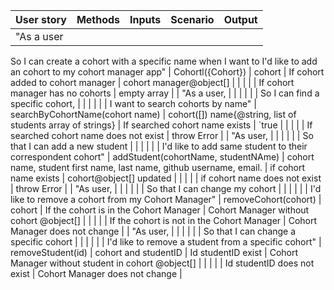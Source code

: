 | User story                                                   | Methods                             | Inputs                                                              | Scenario                                   | Output                                             |
|--------------------------------------------------------------|-------------------------------------|---------------------------------------------------------------------|--------------------------------------------|----------------------------------------------------|
| "As a user
So I can create a cohort with a specific name when I want to
I'd like to add an cohort to my cohort manager app"          | Cohortl({Cohort})                   | cohort                                                              | If cohort added to cohort manager          | cohort manager@object[]                            |
|                                                              |                                     |                                                                     | If cohort manager has no cohorts           | empty array                                        |
| "As a user,                                                  |                                     |                                                                     |                                            |                                                    |
| So I can find a specific cohort,                             |                                     |                                                                     |                                            |                                                    |
| I want to search cohorts by name"                            | searchByCohortName(cohort name)     | cohort([]) name{@string, list of students array of strings}         | If searched cohort name exists             | `true                                              |
|                                                              |                                     |                                                                     | If searched cohort name does not exist     | throw Error                                        |
| "As user,                                                    |                                     |                                                                     |                                            |                                                    |
| So that I can add a new student                              |                                     |                                                                     |                                            |                                                    |
| I'd like to add same student to their correspondent cohort"  | addStudent(cohortName, studentNAme) | cohort name, student first name, last name, github username, email. | if cohort name exists                      | cohort@object[] updated                            |
|                                                              |                                     |                                                                     | if cohort name does not exist              | throw Error                                        |
| "As user,                                                    |                                     |                                                                     |                                            |                                                    |
| So that I can change my cohort                               |                                     |                                                                     |                                            |                                                    |
| I'd like to remove a cohort from my Cohort Manager"          | removeCohort(cohort)                | cohort                                                              | If the cohort is in the Cohort Manager     | Cohort Manager without cohort @object[]            |
|                                                              |                                     |                                                                     | If the cohort is not in the Cohort Manager | Cohort Manager does not change                     |
| "As user,                                                    |                                     |                                                                     |                                            |                                                    |
| So that I can change a specific cohort                       |                                     |                                                                     |                                            |                                                    |
| I'd like to remove a student from a specific cohort"         | removeStudent(id)                   | cohort and studentID                                                | Id studentID exist                         | Cohort Manager without student in cohort @object[] |
|                                                              |                                     |                                                                     | Id studentID does not exist                | Cohort Manager does not change                     |
